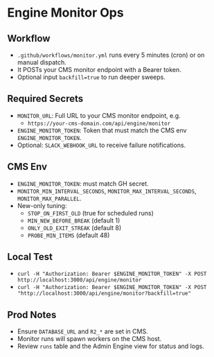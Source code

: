 # Engine Monitor Ops

## Workflow

- `.github/workflows/monitor.yml` runs every 5 minutes (cron) or on manual dispatch.
- It POSTs your CMS monitor endpoint with a Bearer token.
- Optional input `backfill=true` to run deeper sweeps.

## Required Secrets

- `MONITOR_URL`: Full URL to your CMS monitor endpoint, e.g.
  - `https://your-cms-domain.com/api/engine/monitor`
- `ENGINE_MONITOR_TOKEN`: Token that must match the CMS env `ENGINE_MONITOR_TOKEN`.
- Optional: `SLACK_WEBHOOK_URL` to receive failure notifications.

## CMS Env

- `ENGINE_MONITOR_TOKEN`: must match GH secret.
- `MONITOR_MIN_INTERVAL_SECONDS`, `MONITOR_MAX_INTERVAL_SECONDS`, `MONITOR_MAX_PARALLEL`.
- New-only tuning:
  - `STOP_ON_FIRST_OLD` (true for scheduled runs)
  - `MIN_NEW_BEFORE_BREAK` (default 1)
  - `ONLY_OLD_EXIT_STREAK` (default 8)
  - `PROBE_MIN_ITEMS` (default 48)

## Local Test

- `curl -H "Authorization: Bearer $ENGINE_MONITOR_TOKEN" -X POST http://localhost:3000/api/engine/monitor`
- `curl -H "Authorization: Bearer $ENGINE_MONITOR_TOKEN" -X POST "http://localhost:3000/api/engine/monitor?backfill=true"`

## Prod Notes

- Ensure `DATABASE_URL` and `R2_*` are set in CMS.
- Monitor runs will spawn workers on the CMS host.
- Review `runs` table and the Admin Engine view for status and logs.
